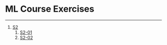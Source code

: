 # ML Course Exercises
---

1. [S2](https://github.com/Meysamy71/mlcourse/tree/main/S2)
   1. [S2-01](https://github.com/Meysamy71/mlcourse/tree/main/S2/S2-01)
   2. [S2-02](https://github.com/Meysamy71/mlcourse/tree/main/S2/S2-02)
